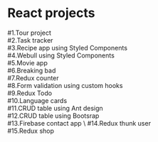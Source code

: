 # React projects 
#1.Tour project \
#2.Task tracker \
#3.Recipe app using Styled Components \
#4.Webull using Styled Components \
#5.Movie app \
#6.Breaking bad \
#7.Redux counter \
#8.Form validation using custom hooks \
#9.Redux Todo \
#10.Language cards \
#11.CRUD table using Ant design \
#12.CRUD table using Bootsrap \
#13.Firebase contact app \ 
#14.Redux thunk user \
#15.Redux shop
